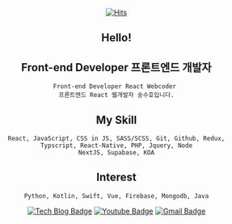 <div align=center>
  
[![Hits](https://hits.seeyoufarm.com/api/count/incr/badge.svg?url=https%3A%2F%2Fgithub.com%2Fkasumil&count_bg=%2379C83D&title_bg=%23555555&icon=&icon_color=%23E7E7E7&title=hits&edge_flat=false)](https://hits.seeyoufarm.com) 

</div>

<div align=center>
  
## Hello!

## Front-end Developer 프론트엔드 개발자
	Front-end Developer React Webcoder 
	프론트엔드 React 웹개발자 송수호입니다.

## My Skill   
	React, JavaScript, CSS in JS, SASS/SCSS, Git, Github, Redux, Typscript, React-Native, PHP, Jquery, Node
 	NextJS, Supabase, KOA

## Interest    
 	Python, Kotlin, Swift, Vue, Firebase, Mongodb, Java
</div>

<div align=center>
  
[![Tech Blog Badge](http://img.shields.io/badge/-Tech%20blog-black?style=flat-square&logo=blogger&link=https://kasumil.tistory.com/)](https://kasumil.tistory.com/)
[![Youtube Badge](https://img.shields.io/badge/Youtube-ff0000?style=flat-square&logo=youtube&link=https://www.youtube.com/channel/UCOms89Hm2ra_4sNkp0D6w3A)](https://www.youtube.com/channel/UCOms89Hm2ra_4sNkp0D6w3A)
[![Gmail Badge](https://img.shields.io/badge/Gmail-d14836?style=flat-square&logo=Gmail&logoColor=white&link=mailto:ridou99@gmail.com)](mailto:ridou99@gmail.com)

</div>
